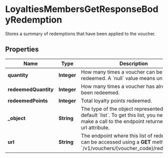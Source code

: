 

# LoyaltiesMembersGetResponseBodyRedemption

Stores a summary of redemptions that have been applied to the voucher.

## Properties

| Name | Type | Description |
|------------ | ------------- | ------------- |
|**quantity** | **Integer** | How many times a voucher can be redeemed. A &#x60;null&#x60; value means unlimited. |
|**redeemedQuantity** | **Integer** | How many times a voucher has already been redeemed. |
|**redeemedPoints** | **Integer** | Total loyalty points redeemed. |
|**_object** | **String** | The type of the object represented is by default &#x60;list&#x60;. To get this list, you need to make a call to the endpoint returned in the url attribute. |
|**url** | **String** | The endpoint where this list of redemptions can be accessed using a **GET** method. &#x60;/v1/vouchers/{voucher_code}/redemptions&#x60; |



